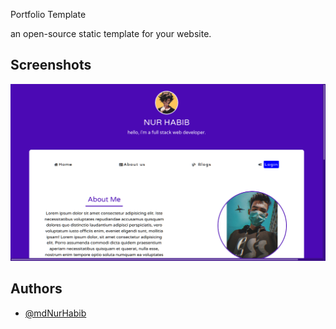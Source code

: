 Portfolio Template

an open-source static template for your website.

## Screenshots

![App Screenshot](./img/screenshort.png)


## Authors

- [@mdNurHabib](https://www.github.com/thenurhabib)

